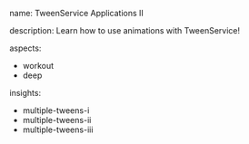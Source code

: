 name: TweenService Applications II

description: Learn how to use animations with TweenService!

aspects:
- workout
- deep

insights:
- multiple-tweens-i
- multiple-tweens-ii
- multiple-tweens-iii

